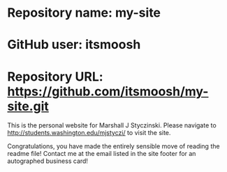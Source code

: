 # Repository name: my-site
# GitHub user: itsmoosh
# Repository URL: https://github.com/itsmoosh/my-site.git

This is the personal website for Marshall J Styczinski. Please navigate to http://students.washington.edu/mjstyczi/ to visit the site.

Congratulations, you have made the entirely sensible move of reading the readme file! Contact me at the email listed in the site footer for an autographed business card!
